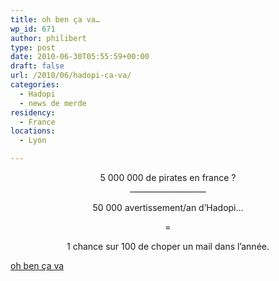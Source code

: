 ```yaml
---
title: oh ben ça va…
wp_id: 671
author: philibert
type: post
date: 2010-06-30T05:55:59+00:00
draft: false
url: /2010/06/hadopi-ca-va/
categories:
  - Hadopi
  - news de merde
residency:
  - France
locations:
  - Lyon

---
```

<p style="text-align: center;">
  5 000 000 de pirates en france ?<br /> ___________________
</p>

<p style="text-align: center;">
  50 000 avertissement/an d&rsquo;Hadopi&#8230;
</p>

<p style="text-align: center;">
  =
</p>

<p style="text-align: center;">
  1 chance sur 100 de choper un mail dans l&rsquo;année.
</p>

<a href="https://www.lemonde.fr/technologies/article/2010/06/28/la-hadopi-est-techniquement-prete_1380152_651865.html" target="_blank">oh ben ça va</a>